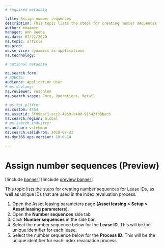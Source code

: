```yaml
---
# required metadata

title: Assign number sequences
description: This topic lists the steps for creating number sequences for Lease IDs, as well as unique IDs that are used in the index revaluation process. 
author: moaamer
manager: Ann Beebe
ms.date: 07/22/2020
ms.topic: article
ms.prod: 
ms.service: dynamics-ax-applications
ms.technology: 

# optional metadata

ms.search.form: 
# ROBOTS: 
audience: Application User
# ms.devlang: 
ms.reviewer: roschlom
ms.search.scope: Core, Operations, Retail

# ms.tgt_pltfrm: 
ms.custom: 4464
ms.assetid: 5f89daf1-acc2-4959-b48d-91542fb6bacb
ms.search.region: Global
# ms.search.industry: 
ms.author: vstehman
ms.search.validFrom: 2020-07-22
ms.dyn365.ops.version: 10.0.14

---
```


# Assign number sequences (Preview)

[!include [banner](../includes/banner.md)]
[!include [preview banner](../includes/preview-banner.md)]

This topic lists the steps for creating number sequences for Lease IDs, as well as unique IDs that are used in the index revaluation process.

1.	Open the Asset leasing parameters page **(Asset leasing > Setup > Asset leasing parameters**).
2.	Open the **Number sequences** side tab
3.	Click **Number sequences** in the side bar.
4.	Select the number sequence below for the **Lease ID**. This will be the unique identifier for each lease.
5.	Select the number sequence below for the **Process ID**. This will be the unique identifier for each index revaluation process.
